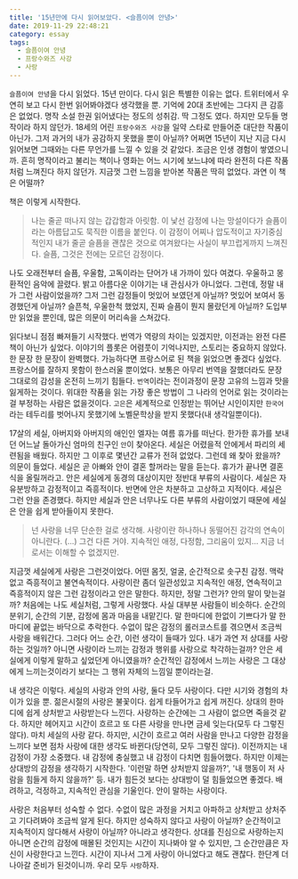 ```yaml
---
title: '15년만에 다시 읽어보았다. <슬픔이여 안녕>'
date: 2019-11-29 22:48:21
category: essay
tags:
  - 슬픔이여 안녕
  - 프랑수와즈 사강
  - 사랑
---
```


`슬픔이여 안녕`을 다시 읽었다. 15년 만이다. 다시 읽은 특별한 이유는 없다. 트위터에서 우연히 보고 다시 한번 읽어봐야겠다 생각했을 뿐. 기억에 20대 초반에는 그다지 큰 감흥은 없었다. 명작 소설 한권 읽어냈다는 정도의 성취감. 딱 그정도 였다. 하지만 모두들 명작이라 하지 않던가. 18세의 어린 `프랑수와즈 사강`을 일약 스타로 만들어준 대단한 작품이 아닌가. 그저 과거의 내가 공감하지 못했을 뿐이 아닐까? 어쩌면 15년이 지난 지금 다시 읽어보면 그때와는 다른 무언가를 느낄 수 있을 것 같았다. 조금은 인생 경험이 쌓였으니까. 흔히 명작이라고 불리는 책이나 영화는 어느 시기에 보느냐에 따라 완전히 다른 작품처럼 느껴진다 하지 않던가. 지금껏 그런 느낌을 받아본 작품은 딱히 없었다. 과연 이 책은 어떨까?

책은 이렇게 시작한다.

> 나는 줄곧 떠나지 않는 갑갑함과 아릿함. 이 낯선 감정에 나는 망설이다가 슬픔이라는 아름답고도 묵직한 이름을 붙인다. 이 감정이 어찌나 압도적이고 자기중심적인지 내가 줄곧 슬픔을 괜찮은 것으로 여겨왔다는 사실이 부끄럽게까지 느껴진다. 슬픔, 그것은 전에는 모르던 감정이다.

나도 오래전부터 슬픔, 우울함, 고독이라는 단어가 내 가까이 있다 여겼다. 우울하고 몽환적인 음악에 끌렸다. 밝고 아름다운 이야기는 내 관심사가 아니었다. 그런데, 정말 내가 그런 사람이었을까? 그저 그런 감정들이 멋있어 보였던게 아닐까? 멋있어 보여서 동경했던게 아닐까? 슬픈척, 우울한척 했었지, 진짜 슬픔이 뭔지 몰랐던게 아닐까? 도입부만 읽었을 뿐인데, 많은 의문이 머리속을 스쳐갔다.

읽다보니 점점 빠져들기 시작했다. 번역가 역량의 차이는 있겠지만, 이전과는 완전 다른 책이 아닌가 싶었다. 이야기의 플롯은 어렴풋이 기억나지만, 스토리는 중요하지 않았다. 한 문장 한 문장이 완벽했다. 가능하다면 프랑스어로 된 책을 읽었으면 좋겠다 싶었다. 프랑스어를 잘하지 못함이 한스러울 뿐이었다. 보통은 아무리 번역을 잘했더라도 문장 그대로의 감성을 온전히 느끼기 힘들다. `번역`이라는 전이과정이 문장 고유의 느낌과 맛을 잃게하는 것이다. 위대한 작품을 읽는 가장 좋은 방법이 그 나라의 언어로 읽는 것이라는걸 부정하는 사람은 없을것이다. `고은`은 세계적으로 인정받는 뛰어난 시인이지만 `한국어`라는 테두리를 벗어나지 못했기에 노벨문학상을 받지 못했다(내 생각일뿐이다).

17살의 세실, 아버지와 아버지의 애인인 엘자는 여름 휴가를 떠난다. 한가한 휴가를 보내던 어느날 돌아가신 엄마의 친구인 `안`이 찾아온다. 세실은 어렸을적 안에게서 파리의 세련됨을 배웠다. 하지만 그 이후로 몇년간 교류가 전혀 없었다. 그런데 왜 찾아 왔을까? 의문이 들었다. 세실은 곧 아빠와 안이 결혼 할꺼라는 말을 듣는다. 휴가가 끝나면 결혼식을 올릴꺼라고. 안은 세실에게 동경의 대상이지만 정반대 부류의 사람이다. 세실은 자유분방하고 감정적이고 즉흥적이다. 반면에 안은 차분하고 고상하고 지적이다. 세실은 그런 안을 존경했다. 하지만 세실과 안은 너무나도 다른 부류의 사람이었기 때문에 세실은 안을 쉽게 받아들이지 못한다.

> 넌 사랑을 너무 단순한 걸로 생각해. 사랑이란 하나하나 동떨어진 감각의 연속이 아니란다. (...) 그건 다른 거야. 지속적인 애정, 다정함, 그리움이 있지… 지금 너로서는 이해할 수 없겠지만.

지금껏 세실에게 사랑은 그런것이었다. 어떤 몸짓, 얼굴, 순간적으로 솟구친 감정. 맥락없고 즉흥적이고 불연속적이다. 사랑이란 좀더 일관성있고 지속적인 애정, 연속적이고 즉흥적이지 않은 그런 감정이라고 안은 말한다. 하지만, 정말 그런가? 안의 말이 맞는걸까? 처음에는 나도 세실처럼, 그렇게 사랑했다. 사실 대부분 사람들이 비슷하다. 순간의 분위기, 순간의 기분, 감정에 몸과 마음을 내맡긴다. 말 한마디에 한없이 기쁘다가 말 한마디에 끝없는 바닥으로 추락한다. 수없이 많은 감정의 롤러코스트를 겪으면서 조금씩 사랑을 배워간다. 그러다 어느 순간, 이런 생각이 들때가 있다. 내가 과연 저 상대를 사랑하는 것일까? 아니면 사랑이라 느끼는 감정과 행위를 사랑으로 착각하는걸까? 안은 세실에게 이렇게 말하고 싶었던게 아니였을까? 순간적인 감정에서 느끼는 사랑은 그 대상에게 느끼는것이라기 보다는 그 행위 자체의 느낌일 뿐이라는걸.

내 생각은 이렇다. 세실의 사랑과 안의 사랑, 둘다 모두 사랑이다. 다만 시기와 경험의 차이가 있을 뿐. 젊은시절의 사랑은 불꽃이다. 쉽게 타들어가고 쉽게 꺼진다. 상대의 한마디에 쉽게 상처받고 사랑받는다 느낀다. 사랑하는 순간에는 그 사람이 없으면 죽을것 같다. 하지만 헤어지고 시간이 흐르고 또 다른 사랑을 만나면 금세 잊는다(모두 다 그렇진 않다). 마치 세실의 사랑 같다. 하지만, 시간이 흐르고 여러 사람을 만나고 다양한 감정을 느끼다 보면 점차 사랑에 대한 생각도 바뀐다(당연히, 모두 그렇진 않다). 이전까지는 내 감정이 가장 소중했다. 내 감정에 충실했고 내 감정이 다치면 힘들어했다. 하지만 이제는 상대방의 감정을 생각하기 시작한다. '이런말 하면 상처받지 않을까?', '내 행동이 저 사람을 힘들게 하지 않을까?' 등. 내가 힘든것 보다는 상대방이 덜 힘들었으면 좋겠다. 배려하고, 걱정하고, 지속적인 관심을 기울인다. 안이 말하는 사랑이다. 

사랑은 처음부터 성숙할 수 없다. 수없이 많은 과정을 거치고 아파하고 상처받고 상처주고 기다려봐야 조금씩 알게 된다. 하지만 성숙하지 않다고 사랑이 아닐까? 순간적이고 지속적이지 않다해서 사랑이 아닐까? 아니라고 생각한다. 상대를 진심으로 사랑하는지 아니면 순간의 감정에 매몰된 것인지는 시간이 지나봐야 알 수 있지만, 그 순간만큼은 자신이 사랑한다고 느낀다. 시간이 지나서 그게 사랑이 아니었다고 해도 괜찮다. 한단계 더 나아갈 준비가 된것이니까. 우리 모두 `사랑`하자. 
 